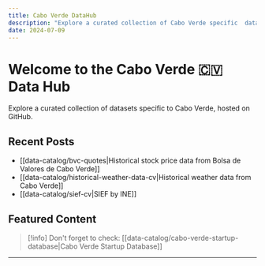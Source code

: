 ```yaml
---
title: Cabo Verde DataHub
description: "Explore a curated collection of Cabo Verde specific  datasets."
date: 2024-07-09
---
```


<div class="animate-gradient dark:from-blue-00 dark:to-blue-1000 rounded-lg bg-gradient-to-r from-blue-700 via-purple-600 to-blue-800 bg-[length:200%_200%] px-6 py-20 text-center text-white dark:bg-gradient-to-r dark:via-purple-800 dark:bg-[length:200%_200%]">
  <h1>Welcome to the Cabo Verde 🇨🇻 Data Hub</h1>
  <p class="mb-6 text-xl">Explore a curated collection of datasets specific to Cabo Verde, hosted on GitHub.</p>
</div>


## Recent Posts

- [[data-catalog/bvc-quotes|Historical stock price data from Bolsa de Valores de Cabo Verde]]
- [[data-catalog/historical-weather-data-cv|Historical weather data from Cabo Verde]]
- [[data-catalog/sief-cv|SIEF by INE]]

## Featured Content

> [!info] Don't forget to check:
> [[data-catalog/cabo-verde-startup-database|Cabo Verde Startup Database]]

---



